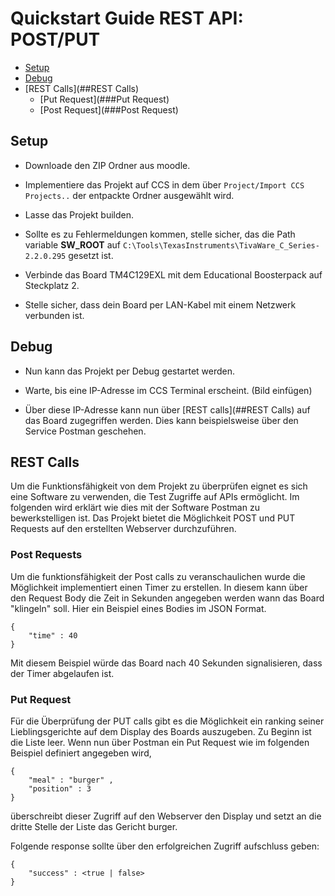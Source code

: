 # Quickstart Guide REST API: POST/PUT

- [Setup](##Setup)
-  [Debug](##Debug)
-  [REST Calls](##REST Calls)
    - [Put Request](###Put Request)
    - [Post Request](###Post Request)


## Setup 

- Downloade den ZIP Ordner aus moodle.

- Implementiere das Projekt auf CCS in dem über `Project/Import CCS Projects..` der entpackte Ordner ausgewählt wird.

- Lasse das Projekt builden.

- Sollte es zu Fehlermeldungen kommen, stelle sicher, das die Path variable **SW_ROOT** auf `C:\Tools\TexasInstruments\TivaWare_C_Series-2.2.0.295` gesetzt ist.

- Verbinde das Board TM4C129EXL mit dem Educational Boosterpack auf Steckplatz 2.

- Stelle sicher, dass dein Board per LAN-Kabel mit einem Netzwerk verbunden ist.



## Debug

- Nun kann das Projekt per Debug gestartet werden.

- Warte, bis eine IP-Adresse im CCS Terminal erscheint. (Bild einfügen)

- Über diese IP-Adresse kann nun über [REST calls](##REST Calls) auf das Board zugegriffen werden. Dies kann beispielsweise über den Service Postman geschehen.



## REST Calls

Um die Funktionsfähigkeit von dem Projekt zu überprüfen eignet es sich eine Software zu verwenden, die Test Zugriffe auf APIs ermöglicht. Im folgenden wird erklärt wie dies mit der Software Postman zu bewerkstelligen ist. Das Projekt bietet die Möglichkeit POST und PUT Requests auf den erstellten Webserver durchzuführen.

### Post Requests

Um die funktionsfähigkeit der Post calls zu veranschaulichen wurde die Möglichkeit implementiert einen Timer zu erstellen. In diesem kann über den Request Body die Zeit in Sekunden angegeben werden wann das Board "klingeln" soll. Hier ein Beispiel eines Bodies im JSON Format. 
```
{
    "time" : 40
}
```
Mit diesem Beispiel würde das Board nach 40 Sekunden signalisieren, dass der Timer abgelaufen ist.

### Put Request

Für die Überprüfung der PUT calls gibt es die Möglichkeit ein ranking seiner Lieblingsgerichte auf dem Display des Boards auszugeben. Zu Beginn ist die Liste leer. Wenn nun über Postman ein Put Request wie im folgenden Beispiel definiert angegeben wird, 
```
{
    "meal" : "burger" ,
    "position" : 3
}
```
überschreibt dieser Zugriff auf den Webserver den Display und setzt an die dritte Stelle der Liste das Gericht burger.

Folgende response sollte über den erfolgreichen Zugriff aufschluss geben: 

```
{
    "success" : <true | false>
}
```
